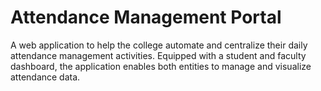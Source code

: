 # Attendance Management Portal

A web application to help the college automate and centralize their daily attendance management activities. Equipped with a student and faculty dashboard, the application enables both entities to manage and visualize attendance data.
